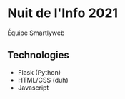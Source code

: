 # Nuit de l'Info 2021
Équipe Smartlyweb

## Technologies
- Flask (Python)
- HTML/CSS (duh)
- Javascript